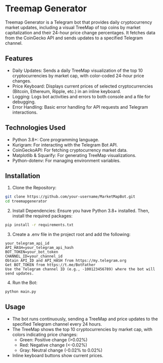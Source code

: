 # Treemap Generator

Treemap Generator is a Telegram bot that provides daily cryptocurrency market updates, including a visual TreeMap of top coins by market capitalization and their 24-hour price change percentages. It fetches data from the CoinGecko API and sends updates to a specified Telegram channel.

## Features
- Daily Updates: Sends a daily TreeMap visualization of the top 10 cryptocurrencies by market cap, with color-coded 24-hour price changes.
- Price Keyboard: Displays current prices of selected cryptocurrencies (Bitcoin, Ethereum, Ripple, etc.) in an inline keyboard.
- Logging: Logs bot activities and errors to both console and a file for debugging.
- Error Handling: Basic error handling for API requests and Telegram interactions.

## Technologies Used
- Python 3.8+: Core programming language.
- Kurigram: For interacting with the Telegram Bot API.
- CoinGeckoAPI: For fetching cryptocurrency market data.
- Matplotlib & Squarify: For generating TreeMap visualizations.
- Python-dotenv: For managing environment variables.

## Installation
1. Clone the Repository:
```bash
git clone https://github.com/your-username/MarketMapBot.git
cd treemapgenerator
```

2. Install Dependencies: Ensure you have Python 3.8+ installed. Then, install the required packages:
```bash
pip install -r requirements.txt
```
3. Create a .env file in the project root and add the following:
```
your_telegram_api_id
API_HASH=your_telegram_api_hash
BOT_TOKEN=your_bot_token
CHANNEL_ID=your_channel_id
Obtain API_ID and API_HASH from https://my.telegram.org
Get BOT_TOKEN from https://t.me/BotFather
Use the Telegram channel ID (e.g., -100123456789) where the bot will send updates.
```

4. Run the Bot:
```bash
python main.py
```


## Usage
- The bot runs continuously, sending a TreeMap and price updates to the specified Telegram channel every 24 hours.
- The TreeMap shows the top 10 cryptocurrencies by market cap, with colors indicating price changes:
  - Green: Positive change (>0.02%)
  - Red: Negative change (<-0.02%)
  - Gray: Neutral change (-0.02% to 0.02%)
- Inline keyboard buttons show current prices.
